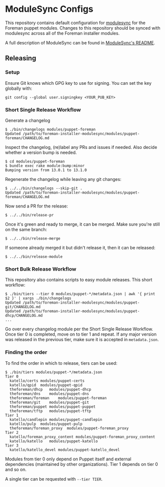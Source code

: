 # ModuleSync Configs

This repository contains default configuration for
[modulesync](https://github.com/puppetlabs/modulesync) for the Foreman
puppet modules. Changes to this repository should be synced with modulesync
across all of the Foreman installer modules.

A full description of ModuleSync can be found in [ModuleSync's
README](https://github.com/puppetlabs/modulesync).

## Releasing

### Setup

Ensure Git knows which GPG key to use for signing. You can set the key globally with:

```
git config --global user.signingkey <YOUR_PUB_KEY>
```

### Short Single Release Workflow

Generate a changelog

```console
$ ./bin/changelogs modules/puppet-foreman
Updated /path/to/foreman-installer-modulesync/modules/puppet-foreman/CHANGELOG.md
```

Inspect the changelog, (re)label any PRs and issues if needed. Also decide whether a version bump is needed.

```console
$ cd modules/puppet-foreman
$ bundle exec rake module:bump:minor
Bumping version from 13.0.1 to 13.1.0
```

Regenerate the changelog while leaving any git changes:

```console
$ ../../bin/changelogs --skip-git .
Updated /path/to/foreman-installer-modulesync/modules/puppet-foreman/CHANGELOG.md
```

Now send a PR for the release:

```console
$ ../../bin/release-pr
```

Once it's green and ready to merge, it can be merged. Make sure you're still on the same branch:

```console
$ ../../bin/release-merge
```

If someone already merged it but didn't release it, then it can be released:

```console
$ ../../bin/release-module
```

### Short Bulk Release Workflow

This repository also contains scripts to easy module releases. This short workflow:

```console
$ ./bin/tiers --tier 0 modules/puppet-*/metadata.json | awk '{ print $2 }' | xargs ./bin/changelogs
Updated /path/to/foreman-installer-modulesync/modules/puppet-git/CHANGELOG.md
Updated /path/to/foreman-installer-modulesync/modules/puppet-dhcp/CHANGELOG.md
...
```

Go over every changelog module per the Short Single Release Workflow. Once tier 0 is completed, move on to tier 1 and repeat. If any major version was released in the previous tier, make sure it is accepted in `metadata.json`.

### Finding the order

To find the order in which to release, tiers can be used:

```console
$ ./bin/tiers modules/puppet-*/metadata.json
Tier 0
  katello/certs	modules/puppet-certs
  katello/qpid	modules/puppet-qpid
  theforeman/dhcp	modules/puppet-dhcp
  theforeman/dns	modules/puppet-dns
  theforeman/foreman	modules/puppet-foreman
  theforeman/git	modules/puppet-git
  theforeman/puppet	modules/puppet-puppet
  theforeman/tftp	modules/puppet-tftp
Tier 1
  katello/candlepin	modules/puppet-candlepin
  katello/pulp	modules/puppet-pulp
  theforeman/foreman_proxy	modules/puppet-foreman_proxy
Tier 2
  katello/foreman_proxy_content	modules/puppet-foreman_proxy_content
  katello/katello	modules/puppet-katello
Tier 3
  katello/katello_devel	modules/puppet-katello_devel
```

Modules from tier 0 only depend on Puppet itself and external dependencies (maintained by other organizations). Tier 1 depends on tier 0 and so on.

A single tier can be requested with `--tier TIER`.
